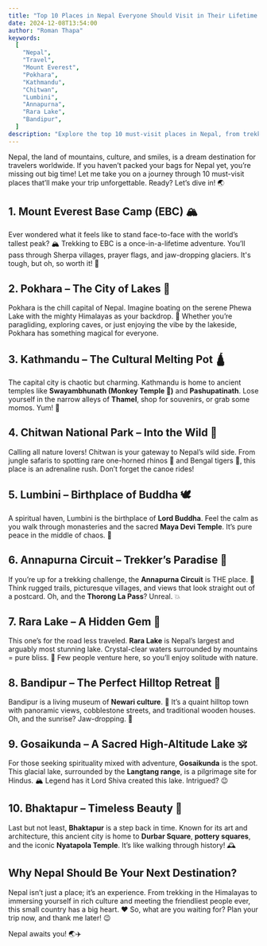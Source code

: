```yaml
---
title: "Top 10 Places in Nepal Everyone Should Visit in Their Lifetime 🌄🇳🇵"
date: 2024-12-08T13:54:00
author: "Roman Thapa"
keywords:
  [
    "Nepal",
    "Travel",
    "Mount Everest",
    "Pokhara",
    "Kathmandu",
    "Chitwan",
    "Lumbini",
    "Annapurna",
    "Rara Lake",
    "Bandipur",
  ]
description: "Explore the top 10 must-visit places in Nepal, from trekking to Mount Everest to relaxing by the serene lakes of Pokhara."
---
```


Nepal, the land of mountains, culture, and smiles, is a dream destination for travelers worldwide. If you haven’t packed your bags for Nepal yet, you’re missing out big time! Let me take you on a journey through 10 must-visit places that’ll make your trip unforgettable. Ready? Let’s dive in! 🌏

## 1. Mount Everest Base Camp (EBC) 🏔️

Ever wondered what it feels like to stand face-to-face with the world’s tallest peak? 🏔️ Trekking to EBC is a once-in-a-lifetime adventure. You’ll pass through Sherpa villages, prayer flags, and jaw-dropping glaciers. It's tough, but oh, so worth it! 💪

## 2. Pokhara – The City of Lakes 🛶

Pokhara is the chill capital of Nepal. Imagine boating on the serene Phewa Lake with the mighty Himalayas as your backdrop. 🌄 Whether you’re paragliding, exploring caves, or just enjoying the vibe by the lakeside, Pokhara has something magical for everyone.

## 3. Kathmandu – The Cultural Melting Pot 🛕

The capital city is chaotic but charming. Kathmandu is home to ancient temples like **Swayambhunath (Monkey Temple 🐒)** and **Pashupatinath**. Lose yourself in the narrow alleys of **Thamel**, shop for souvenirs, or grab some momos. Yum! 🥟

## 4. Chitwan National Park – Into the Wild 🐘

Calling all nature lovers! Chitwan is your gateway to Nepal’s wild side. From jungle safaris to spotting rare one-horned rhinos 🦏 and Bengal tigers 🐅, this place is an adrenaline rush. Don’t forget the canoe rides!

## 5. Lumbini – Birthplace of Buddha 🕊️

A spiritual haven, Lumbini is the birthplace of **Lord Buddha**. Feel the calm as you walk through monasteries and the sacred **Maya Devi Temple**. It’s pure peace in the middle of chaos. 🙏

## 6. Annapurna Circuit – Trekker’s Paradise 🥾

If you’re up for a trekking challenge, the **Annapurna Circuit** is THE place. 🌄 Think rugged trails, picturesque villages, and views that look straight out of a postcard. Oh, and the **Thorong La Pass**? Unreal. 💥

## 7. Rara Lake – A Hidden Gem 💎

This one’s for the road less traveled. **Rara Lake** is Nepal’s largest and arguably most stunning lake. Crystal-clear waters surrounded by mountains = pure bliss. 🌊 Few people venture here, so you’ll enjoy solitude with nature.

## 8. Bandipur – The Perfect Hilltop Retreat 🌿

Bandipur is a living museum of **Newari culture**. 🏡 It’s a quaint hilltop town with panoramic views, cobblestone streets, and traditional wooden houses. Oh, and the sunrise? Jaw-dropping. 🌅

## 9. Gosaikunda – A Sacred High-Altitude Lake 🕉️

For those seeking spirituality mixed with adventure, **Gosaikunda** is the spot. This glacial lake, surrounded by the **Langtang range**, is a pilgrimage site for Hindus. 🏔️ Legend has it Lord Shiva created this lake. Intrigued? 😉

## 10. Bhaktapur – Timeless Beauty 🏯

Last but not least, **Bhaktapur** is a step back in time. Known for its art and architecture, this ancient city is home to **Durbar Square**, **pottery squares**, and the iconic **Nyatapola Temple**. It’s like walking through history! 🕰️

## Why Nepal Should Be Your Next Destination?

Nepal isn’t just a place; it’s an experience. From trekking in the Himalayas to immersing yourself in rich culture and meeting the friendliest people ever, this small country has a big heart. ❤️ So, what are you waiting for? Plan your trip now, and thank me later! 😉

Nepal awaits you! 🌏✈️
